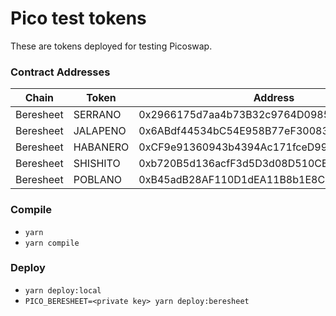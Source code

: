 # Pico test tokens

These are tokens deployed for testing Picoswap.

### Contract Addresses
| Chain     | Token     | Address   |
| --------- | --------- | --------- |
| Beresheet | SERRANO   | 0x2966175d7aa4b73B32c9764D09855f07758ebcA0 |
| Beresheet | JALAPENO  | 0x6ABdf44534bC54E958B77eF300833862db4688B9 |
| Beresheet | HABANERO  | 0xCF9e91360943b4394Ac171fceD99Dfd925918cA0 |
| Beresheet | SHISHITO  | 0xb720B5d136acfF3d5D3d08D510CEeB34fA32658d |
| Beresheet | POBLANO   | 0xB45adB28AF110D1dEA11B8b1E8C4c36D9F822D2d |

### Compile
- `yarn`
- `yarn compile`

### Deploy
- `yarn deploy:local`
- `PICO_BERESHEET=<private key> yarn deploy:beresheet`